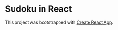 # Sudoku in React

This project was bootstrapped with [Create React App](https://github.com/facebook/create-react-app).
